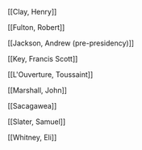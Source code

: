 [[Clay, Henry]]

[[Fulton, Robert]]

[[Jackson, Andrew (pre-presidency)]]

[[Key, Francis Scott]]

[[L'Ouverture, Toussaint]]

[[Marshall, John]]

[[Sacagawea]]

[[Slater, Samuel]]

[[Whitney, Eli]]
